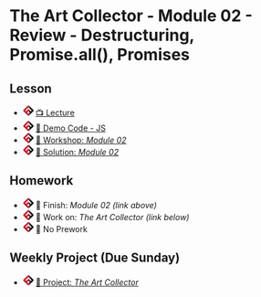 # The Art Collector - Module 02 - Review - Destructuring, Promise.all(), Promises

## Lesson
- ![FSA](/logo.png) [📺 Lecture](https://www.youtube.com/watch?v=v_yJEWoOn28&list=PL9NTD5QQdssXTarkBujHENSDgUVBIoFX8&index=34)
- ![FSA](/logo.png) [👾 Demo Code - JS](app.js)
- ![FSA](/logo.png) [🔬 Workshop: *Module 02*](https://learn.fullstackacademy.com/workshop/5e7f990def5a0700040c7c8d/landing)
- ![FSA](/logo.png) [👾 Solution: *Module 02*](https://learn.fullstackacademy.com/workshop/5e7f990def5a0700040c7c8d/content/5e7f990def5a0700040c7c9c/text)

## Homework
- ![FSA](/logo.png) 🔬 Finish: *Module 02 (link above)*
- ![FSA](/logo.png) 🔬 Work on: *The Art Collector (link below)*
- ![FSA](/logo.png) 📖 No Prework

## Weekly Project (Due Sunday)
- ![FSA](/logo.png) [🔬 Project: *The Art Collector*](https://learn.fullstackacademy.com/workshop/5e7ced45fdcff90004c0b4e1/content/5e7ced45fdcff90004c0b4f1/text)
